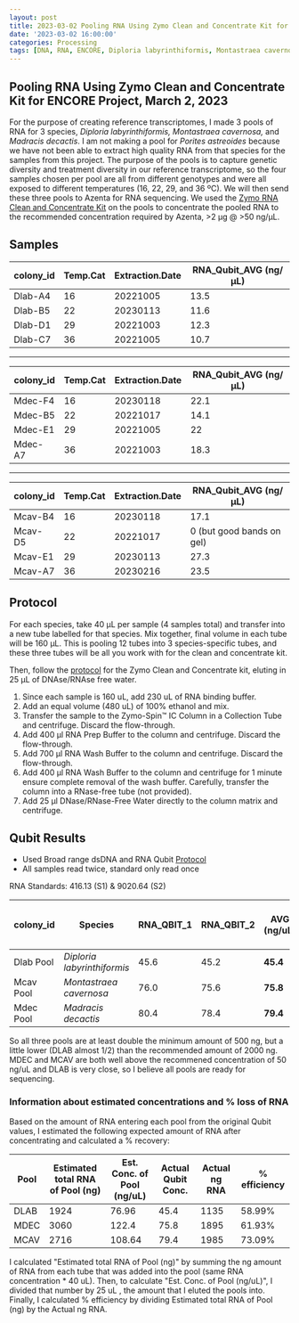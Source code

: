 ```yaml
---
layout: post
title: 2023-03-02 Pooling RNA Using Zymo Clean and Concentrate Kit for ENCORE Project
date: '2023-03-02 16:00:00'
categories: Processing
tags: [DNA, RNA, ENCORE, Diploria labyrinthiformis, Montastraea cavernosa, Madracis decactis, Porites astreoides]
---
```


## Pooling RNA Using Zymo Clean and Concentrate Kit for ENCORE Project, March 2, 2023

For the purpose of creating reference transcriptomes, I made 3 pools of RNA for 3 species, *Diploria labyrinthiformis, Montastraea cavernosa,* and *Madracis decactis*. I am not making a pool for *Porites astreoides* because we have not been able to extract high quality RNA from that species for the samples from this project. The purpose of the pools is to capture genetic diversity and treatment diversity in our reference transcriptome, so the four samples chosen per pool are all from different genotypes and were all exposed to different temperatures (16, 22, 29, and 36 ºC). We will then send these three pools to Azenta for RNA sequencing. We used the [Zymo RNA Clean and Concentrate Kit](https://www.zymoresearch.com/products/rna-clean-concentrator-5) on the pools to concentrate the pooled RNA to the recommended concentration required by Azenta, >2 µg @ >50 ng/µL.


## Samples

| colony_id | Temp.Cat | Extraction.Date | RNA_Qubit_AVG (ng/µL) |
|-----------|----------|-----------------|-----------|
| Dlab-A4   | 16       | 20221005        | 13.5      |
| Dlab-B5   | 22       | 20230113        | 11.6      |
| Dlab-D1   | 29       | 20221003        | 12.3      |
| Dlab-C7   | 36       | 20221005        | 10.7      |

------

| colony_id | Temp.Cat | Extraction.Date | RNA_Qubit_AVG (ng/µL) |
|-----------|----------|-----------------|-----------|
| Mdec-F4   | 16       | 20230118        | 22.1      |
| Mdec-B5   | 22       | 20221017        | 14.1      |
| Mdec-E1   | 29       | 20221005        | 22        |
| Mdec-A7   | 36       | 20221003        | 18.3      |

------

| colony_id | Temp.Cat | Extraction.Date | RNA_Qubit_AVG (ng/µL) |
|-----------|----------|-----------------|-----------|
| Mcav-B4   | 16       | 20230118        | 17.1      |
| Mcav-D5   | 22       | 20221017        | 0    (but good bands on gel)     |
| Mcav-E1   | 29       | 20230113        | 27.3      |
| Mcav-A7   | 36       | 20230216        | 23.5      |


## Protocol

For each species, take 40 µL per sample (4 samples total) and transfer into a new tube labelled for that species. Mix together, final volume in each tube will be 160 µL. This is pooling 12 tubes into 3 species-specific tubes, and these three tubes will be all you work with for the clean and concentrate kit.

Then, follow the [protocol](https://github.com/zdellaert/ZD_Putnam_Lab_Notebook/blob/master/protocols/Zymo_RNA_Clean_Concentrate.pdf) for the Zymo Clean and Concentrate kit, eluting in 25 µL of DNAse/RNAse free water.

1. Since each sample is 160 uL, add 230 uL of RNA binding buffer.
2. Add an equal volume (480 uL) of 100% ethanol and mix.
3. Transfer the sample to the Zymo-Spin™ IC Column in a Collection Tube and centrifuge. Discard the flow-through.
4. Add 400 µl RNA Prep Buffer to the column and centrifuge. Discard the flow-through.
5. Add 700 µl RNA Wash Buffer to the column and centrifuge. Discard the flow-through.
6. Add 400 µl RNA Wash Buffer to the column and centrifuge for 1 minute ensure complete removal of the wash buffer. Carefully, transfer the column into a RNase-free tube (not provided).
7. Add 25 µl DNase/RNase-Free Water directly to the column matrix and centrifuge.

## Qubit Results

- Used Broad range dsDNA and RNA Qubit [Protocol](https://zdellaert.github.io/ZD_Putnam_Lab_Notebook/Qubit-Protocol/)
- All samples read twice, standard only read once

 RNA Standards: 416.13 (S1) & 9020.64 (S2)

| colony_id | Species                     | RNA_QBIT_1 | RNA_QBIT_2 | AVG (ng/uL) | Volume (uL), after Qubit| Final Amount RNA (ng) |
|-----------|-----------------------------|------------|------------|--------------|-------------|-----------------|
| Dlab Pool | *Diploria labyrinthiformis* | 45.6       | 45.2       | **45.4**     | 24          | **1089.6**           |
| Mcav Pool | *Montastraea cavernosa*     | 76.0       | 75.6       | **75.8**         | 24          | **1819.2**            |
| Mdec Pool | *Madracis decactis*         | 80.4       | 78.4       | **79.4**         | 24          | **1905.6**           |

So all three pools are at least double the minimum amount of 500 ng, but a little lower (DLAB almost 1/2) than the recommended amount of 2000 ng. MDEC and MCAV are both well above the recommened concentration of 50 ng/uL and DLAB is very close, so I believe all pools are ready for sequencing.

### Information about estimated concentrations and % loss of RNA

Based on the amount of RNA entering each pool from the original Qubit values, I estimated the following expected amount of RNA after concentrating and calculated a % recovery:

| Pool | Estimated total RNA of Pool (ng) | Est. Conc. of Pool (ng/uL) | Actual Qubit Conc. | Actual ng RNA | % efficiency |
|------|----------------------------------|----------------------------|--------------------|---------------|--------------|
| DLAB | 1924                             | 76.96                      | 45.4               | 1135          | 58.99%       |
| MDEC | 3060                             | 122.4                      | 75.8               | 1895          | 61.93%       |
| MCAV | 2716                             | 108.64                     | 79.4               | 1985          | 73.09%       |

I calculated "Estimated total RNA of Pool (ng)" by summing the ng amount of RNA from each tube that was added into the pool (same RNA concentration * 40 uL). Then, to calculate "Est. Conc. of Pool (ng/uL)", I divided that number by 25 uL , the amount that I eluted the pools into. Finally, I calculated % efficiency by dividing Estimated total RNA of Pool (ng) by the Actual ng RNA.
